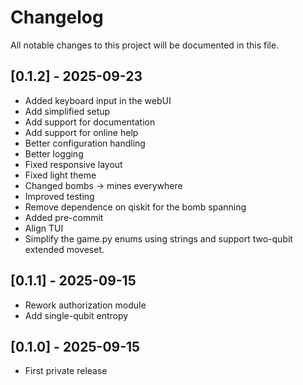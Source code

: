 # Changelog

All notable changes to this project will be documented in this file.

## [0.1.2] - 2025-09-23
- Added keyboard input in the webUI
- Add simplified setup
- Add support for documentation
- Add support for online help
- Better configuration handling
- Better logging
- Fixed responsive layout
- Fixed light theme
- Changed bombs -> mines everywhere
- Improved testing
- Remove dependence on qiskit for the bomb spanning
- Added pre-commit
- Align TUI
- Simplify the game.py enums using strings and support two-qubit extended moveset.

## [0.1.1] - 2025-09-15
- Rework authorization module 
- Add single-qubit entropy
  
## [0.1.0] - 2025-09-15
- First private release

